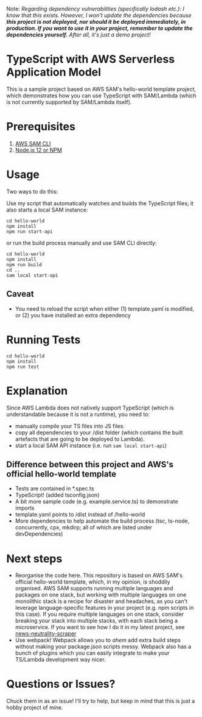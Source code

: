 Note:
_Regarding dependency vulnerabilities (specifically lodash etc.): I know that this exists. However, I won't update the dependencies because **this project is not deployed, nor should it be deployed immediately, in production. If you want to use it in your project, remember to update the dependencies yourself.** After all, it's just a demo project!_

# TypeScript with AWS Serverless Application Model
This is a sample project based on AWS SAM's hello-world template project, which demonstrates how you can use TypeScript with SAM/Lambda (which is not currently supported by SAM/Lambda itself).

# Prerequisites
1. [AWS SAM CLI](https://aws.amazon.com/serverless/sam/)
2. [Node.js 12 or NPM](https://nodejs.org/en/)

# Usage
Two ways to do this:

Use my script that automatically watches and builds the TypeScript files; it also starts a local SAM instance:
```
cd hello-world
npm install
npm run start-api
```
or run the build process manually and use SAM CLI directly:
```
cd hello-world
npm install
npm run build
cd ..
sam local start-api
```
## Caveat
* You need to reload the script when either (1) template.yaml is modified, or (2) you have installed an extra dependency

# Running Tests
```
cd hello-world
npm install
npm run test
```

# Explanation
Since AWS Lambda does not natively support TypeScript (which is understandable because it is not a runtime), you need to: 
* manually compile your TS files into JS files.
* copy all dependencies to your /dist folder (which contains the built artefacts that are going to be deployed to Lambda).
* start a local SAM API instance (i.e. run `sam local start-api`)

## Difference between this project and AWS's official hello-world template
* Tests are contained in *.spec.ts
* TypeScript! (added tsconfig.json)
* A bit more sample code (e.g. example.service.ts) to demonstrate imports
* template.yaml points to /dist instead of /hello-world
* More dependencies to help automate the build process (tsc, ts-node, concurrently, cpx, mkdirp; all of which are listed under devDependencies)

# Next steps
- Reorganise the code here. This repository is based on AWS SAM's official hello-world template, which, in my opinion, is shoddily organised. AWS SAM supports running multiple languages and packages on one stack, but working with multiple languages on one monolithic stack is a recipe for disaster and headaches, as you can't leverage language-specific features in your project (e.g. npm scripts in this case). If you require multiple languages on one stack, consider breaking your stack into multiple stacks, with each stack being a microservice. If you want to see how I do it in my latest project, see [news-neutrality-scraper](https://github.com/verzac/news-neutrality-scraper)
- Use webpack! Webpack allows you to _ahem_ add extra build steps without making your package.json scripts messy. Webpack also has a bunch of plugins which you can easily integrate to make your TS/Lambda development way nicer.

# Questions or Issues?
Chuck them in as an issue! I'll try to help, but keep in mind that this is just a hobby project of mine.
